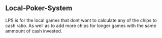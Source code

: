 ## Local-Poker-System
LPS is for the local games that dont want to calculate any of the chips to cash ratio. As well as to add more chips for longer games with the same ammount of cash invested.
